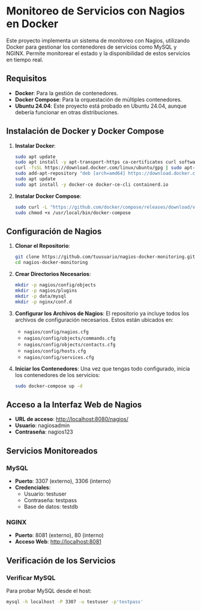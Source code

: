 # Monitoreo de Servicios con Nagios en Docker

Este proyecto implementa un sistema de monitoreo con Nagios, utilizando Docker para gestionar los contenedores de servicios como MySQL y NGINX. Permite monitorear el estado y la disponibilidad de estos servicios en tiempo real.

## Requisitos

- **Docker**: Para la gestión de contenedores.
- **Docker Compose**: Para la orquestación de múltiples contenedores.
- **Ubuntu 24.04**: Este proyecto está probado en Ubuntu 24.04, aunque debería funcionar en otras distribuciones.

## Instalación de Docker y Docker Compose

1. **Instalar Docker**:

   ```bash
   sudo apt update
   sudo apt install -y apt-transport-https ca-certificates curl software-properties-common
   curl -fsSL https://download.docker.com/linux/ubuntu/gpg | sudo apt-key add -
   sudo add-apt-repository "deb [arch=amd64] https://download.docker.com/linux/ubuntu $(lsb_release -cs) stable"
   sudo apt update
   sudo apt install -y docker-ce docker-ce-cli containerd.io
   ```

2. **Instalar Docker Compose**:
   ```bash
   sudo curl -L "https://github.com/docker/compose/releases/download/v2.24.0/docker-compose-$(uname -s)-$(uname -m)" -o /usr/local/bin/docker-compose
   sudo chmod +x /usr/local/bin/docker-compose
   ```

## Configuración de Nagios

1. **Clonar el Repositorio**:

   ```bash
   git clone https://github.com/tuusuario/nagios-docker-monitoring.git
   cd nagios-docker-monitoring
   ```

2. **Crear Directorios Necesarios**:

   ```bash
   mkdir -p nagios/config/objects
   mkdir -p nagios/plugins
   mkdir -p data/mysql
   mkdir -p nginx/conf.d
   ```

3. **Configurar los Archivos de Nagios**:
   El repositorio ya incluye todos los archivos de configuración necesarios. Estos están ubicados en:

   - `nagios/config/nagios.cfg`
   - `nagios/config/objects/commands.cfg`
   - `nagios/config/objects/contacts.cfg`
   - `nagios/config/hosts.cfg`
   - `nagios/config/services.cfg`

4. **Iniciar los Contenedores**:
   Una vez que tengas todo configurado, inicia los contenedores de los servicios:
   ```bash
   sudo docker-compose up -d
   ```

## Acceso a la Interfaz Web de Nagios

- **URL de acceso**: [http://localhost:8080/nagios/](http://localhost:8080/nagios/)
- **Usuario**: nagiosadmin
- **Contraseña**: nagios123

## Servicios Monitoreados

### MySQL

- **Puerto**: 3307 (externo), 3306 (interno)
- **Credenciales**:
  - Usuario: testuser
  - Contraseña: testpass
  - Base de datos: testdb

### NGINX

- **Puerto**: 8081 (externo), 80 (interno)
- **Acceso Web**: [http://localhost:8081](http://localhost:8081)

## Verificación de los Servicios

### Verificar MySQL

Para probar MySQL desde el host:

```bash
mysql -h localhost -P 3307 -u testuser -p'testpass'
```
